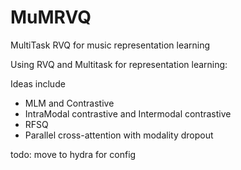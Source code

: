 # MuMRVQ
MultiTask RVQ for music representation learning

Using RVQ and Multitask for representation learning:

Ideas include
  - MLM and Contrastive
  - IntraModal contrastive and Intermodal contrastive
  - RFSQ
  - Parallel cross-attention with modality dropout
    

todo: move to hydra for config
